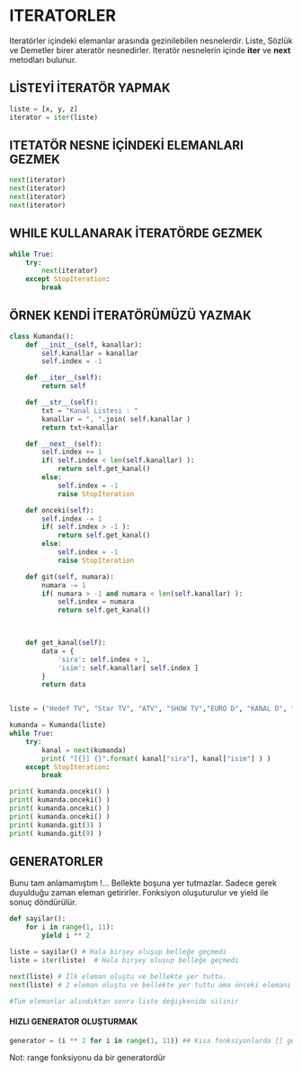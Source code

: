 # ITERATORLER
Iteratörler içindeki elemanlar arasında gezinilebilen nesnelerdir. 
Liste, Sözlük ve Demetler birer ateratör nesnedirler.
Iteratör nesnelerin içinde __iter__ ve __next__ metodları bulunur.

## LİSTEYİ İTERATÖR YAPMAK
```python
liste = [x, y, z]
iterator = iter(liste)
```
## ITETATÖR NESNE İÇİNDEKİ ELEMANLARI GEZMEK
```python
next(iterator)
next(iterator)
next(iterator)
next(iterator)
```

## WHILE KULLANARAK İTERATÖRDE GEZMEK
```python
while True:
	try:
		next(iterator)
	except StopIteration:
		break
```

## ÖRNEK KENDİ İTERATÖRÜMÜZÜ YAZMAK
```python
class Kumanda():
    def __init__(self, kanallar):
        self.kanallar = kanallar
        self.index = -1

    def __iter__(self):
        return self

    def __str__(self):
        txt = "Kanal Listesi : "
        kanallar = ", ".join( self.kanallar )
        return txt+kanallar

    def __next__(self):
        self.index += 1
        if( self.index < len(self.kanallar) ):
            return self.get_kanal()
        else:
        	self.index = -1
            raise StopIteration

    def onceki(self):
        self.index -= 1
        if( self.index > -1 ):
            return self.get_kanal()
        else:
        	self.index = -1
            raise StopIteration

    def git(self, numara):
        numara -= 1
        if( numara > -1 and numara < len(self.kanallar) ):
            self.index = numara
            return self.get_kanal()

        

    def get_kanal(self):
        data = {
            'sira': self.index + 1,
            'isim': self.kanallar[ self.index ]
        }
        return data


liste = ("Hedef TV", "Star TV", "ATV", "SHOW TV","EURO D", "KANAL D", "KANAL 7", "TV 8", "FLASH TV", "FOX", "TRT 1", "TRT MÜZİK", "TRT SPOR" )

kumanda = Kumanda(liste)
while True:
    try:
        kanal = next(kumanda)
        print( "[{}] {}".format( kanal["sira"], kanal["isim"] ) )
    except StopIteration:
        break

print( kumanda.onceki() )
print( kumanda.onceki() )
print( kumanda.onceki() )
print( kumanda.onceki() )
print( kumanda.git(3) )
print( kumanda.git(9) )
```



## GENERATORLER
Bunu tam anlamamıştım !...
Bellekte boşuna yer tutmazlar. Sadece gerek duyulduğu zaman eleman getirirler. 
Fonksiyon oluşuturulur ve yield ile sonuç döndürülür.
```python
def sayilar():
	for i in range(1, 11):
		yield i ** 2

liste = sayilar() # Hala birşey oluşup belleğe geçmedi
liste = iter(liste)  # Hala birşey oluşup belleğe geçmedi

next(liste) # İlk eleman oluştu ve bellekte yer tuttu.
next(liste) # 2 eleman oluştu ve bellekte yer tuttu ama önceki elemanı sildi.

#Tüm elemanlar alındıktan sonra liste değişkenide silinir
```

#### HIZLI GENERATOR OLUŞTURMAK
```python
generator = (i ** 2 for i in range(1, 11)) ## Kısa fonksiyonlarda [] genetatorde ()
```

Not: range fonksiyonu da bir generatordür



